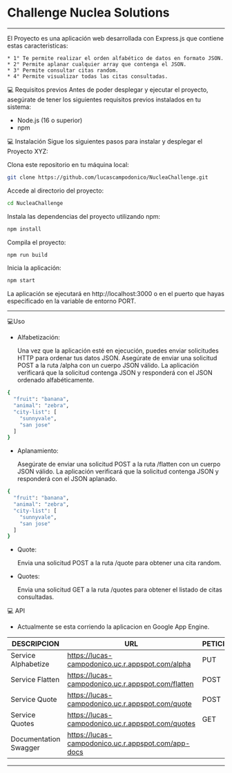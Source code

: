 # Challenge Nuclea Solutions #

---

El Proyecto es una aplicación web desarrollada con Express.js que contiene estas caracteristicas:

    * 1° Te permite realizar el orden alfabético de datos en formato JSON.
    * 2° Permite aplanar cualquier array que contenga el JSON.
    * 3° Permite consultar citas random.
    * 4° Permite visualizar todas las citas consultadas.

💻 Requisitos previos
Antes de poder desplegar y ejecutar el proyecto, asegúrate de tener los siguientes requisitos previos instalados en tu sistema:

 * Node.js (16 o superior)
 * npm

💻 Instalación
Sigue los siguientes pasos para instalar y desplegar el Proyecto XYZ:

Clona este repositorio en tu máquina local:

```bash
git clone https://github.com/lucascampodonico/NucleaChallenge.git
```

Accede al directorio del proyecto:

```bash
cd NucleaChallenge
```

Instala las dependencias del proyecto utilizando npm:

```bash
npm install
```

Compila el proyecto:

```bash
npm run build
```

Inicia la aplicación:

```bash
npm start
```

La aplicación se ejecutará en http://localhost:3000 o en el puerto que hayas especificado en la variable de entorno PORT.

------

💻Uso

- Alfabetización:

   Una vez que la aplicación esté en ejecución, puedes enviar solicitudes HTTP para ordenar tus datos JSON. Asegúrate de enviar una solicitud POST a la ruta /alpha con un cuerpo JSON válido. La aplicación verificará que la solicitud contenga JSON y responderá con el JSON ordenado alfabéticamente.

```bash
{
  "fruit": "banana",
  "animal": "zebra",
  "city-list": [
    "sunnyvale",
    "san jose"
  ]
}
```

- Aplanamiento:

   Asegúrate de enviar una solicitud POST a la ruta /flatten con un cuerpo JSON válido. La aplicación verificará que la solicitud contenga JSON y responderá con el JSON aplanado.

```bash
{
  "fruit": "banana",
  "animal": "zebra",
  "city-list": [
    "sunnyvale",
    "san jose"
  ]
}
```

- Quote:

   Envia una solicitud POST a la ruta /quote para obtener una cita random.

- Quotes:

   Envia una solicitud GET a la ruta /quotes para obtener el listado de citas consultadas.


💻 API

- Actualmente se esta corriendo la aplicacion en Google App Engine.

| DESCRIPCION  | URL | PETICION  | HEADER  | RESPUESTA
| ------ | ------ | ------ | ------ | ------ |
| Service Alphabetize | https://lucas-campodonico.uc.r.appspot.com/alpha | PUT | Content-Type: application/json | JSON sorted.
| Service Flatten | https://lucas-campodonico.uc.r.appspot.com/flatten | POST |  Content-Type: application/json | JSON flattened.
| Service Quote | https://lucas-campodonico.uc.r.appspot.com/quote | POST | Content-Type: application/json | Quote.
| Service Quotes | https://lucas-campodonico.uc.r.appspot.com/quotes | GET |  Content-Type: application/json | All Quotes.
| Documentation Swagger | https://lucas-campodonico.uc.r.appspot.com/app-docs |  |   | 

------
